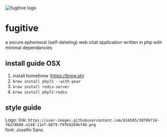 ![fugitive logo](https://user-images.githubusercontent.com/616585/30786714-76a78606-a148-11e7-8879-f9fb9284bf40.png)
# fugitive
a secure ephemoral (self-deleting) web chat application written in php with minimal dependancies

## install guide OSX

1. install homebrew (https://brew.sh)
2. `brew install php72 --with-pear`
3. `brew install redis-server`
4. `brew install php72-redis`

## style guide   
Logo: link: `https://user-images.githubusercontent.com/616585/30786714-76a78606-a148-11e7-8879-f9fb9284bf40.png`   
font: Josefin Sans     

